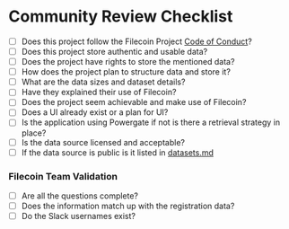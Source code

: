 # Community Review Checklist

- [ ] Does this project follow the Filecoin Project [Code of Conduct](https://github.com/filecoin-project/community/blob/master/CODE_OF_CONDUCT.md)?
- [ ] Does this project store authentic and usable data?
- [ ] Does the project have rights to store the mentioned data?
- [ ] How does the project plan to structure data and store it?
- [ ] What are the data sizes and dataset details?
- [ ] Have they explained their use of Filecoin?
- [ ] Does the project seem achievable and make use of Filecoin?
- [ ] Does a UI already exist or a plan for UI?
- [ ] Is the application using Powergate if not is there a retrieval strategy in place?
- [ ] Is the data source licensed and acceptable?
- [ ] If the data source is public is it listed in [datasets.md](datasets.md)

### Filecoin Team Validation

- [ ] Are all the questions complete?
- [ ] Does the information match up with the registration data?
- [ ] Do the Slack usernames exist?
